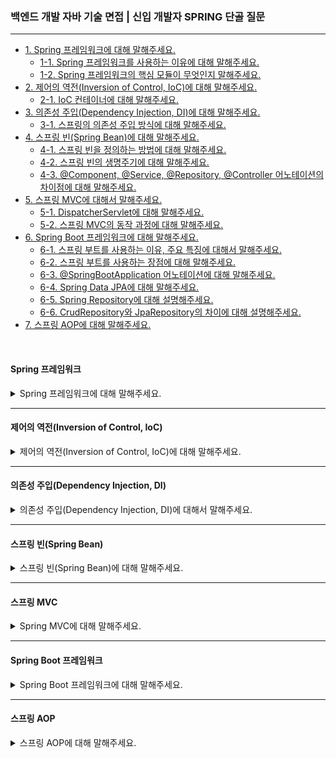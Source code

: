 ### 백엔드 개발 자바 기술 면접 | 신입 개발자 SPRING 단골 질문

---

- [1. Spring 프레임워크에 대해 말해주세요.](#spring-프레임워크)
    - [1-1. Spring 프레임워크를 사용하는 이유에 대해 말해주세요.]()
    - [1-2. Spring 프레임워크의 핵심 모듈이 무엇인지 말해주세요.]()
- [2. 제어의 역전(Inversion of Control, IoC)에 대해 말해주세요.](#제어의-역전inversion-of-control-ioc)
    - [2-1. IoC 컨테이너에 대해 말해주세요.]()
- [3. 의존성 주입(Dependency Injection, DI)에 대해 말해주세요.](#의존성-주입dependency-injection-di)
    - [3-1. 스프링의 의존성 주입 방식에 대해 말해주세요.]()
- [4. 스프링 빈(Spring Bean)에 대해 말해주세요.](#스프링-빈spring-bean)
    - [4-1. 스프링 빈을 정의하는 방법에 대해 말해주세요.]()
    - [4-2. 스프링 빈의 생명주기에 대해 말해주세요.]()
    - [4-3. @Component, @Service, @Repository, @Controller 어노테이션의 차이점에 대해 말해주세요.]()
- [5. 스프링 MVC에 대해서 말해주세요.](#스프링-mvc)
    - [5-1. DispatcherServlet에 대해 말해주세요.]()
    - [5-2. 스프링 MVC의 동작 과정에 대해 말해주세요.]()
- [6. Spring Boot 프레임워크에 대해 말해주세요.](#spring-boot-프레임워크)
    - [6-1. 스프링 부트를 사용하는 이유, 주요 특징에 대해서 말해주세요.]()
    - [6-2. 스프링 부트를 사용하는 장점에 대해 말해주세요.]()
    - [6-3. @SpringBootApplication 어노테이션에 대해 말해주세요.]()
    - [6-4. Spring Data JPA에 대해 말해주세요.]()
    - [6-5. Spring Repository에 대해 설명해주세요.]()
    - [6-6. CrudRepository와 JpaRepository의 차이에 대해 설명해주세요.]()
- [7. 스프링 AOP에 대해 말해주세요.](#스프링-aop)

<br>

#### Spring 프레임워크

<details>
<summary>Spring 프레임워크에 대해 말해주세요.</summary>

- **자바 기반의 엔터프라이즈 애플리케이션을 개발하기 위한 강력한 프레임워크**이다.
- IoC, DI, AOP 등 **다양한 기능을 제공**하여 개발자가 더 쉽게 유지보수 가능한 애플리케이션을 만들도록 돕는다.
    - 스프링은 특히 웹 애플리케이션, RESTful 서비스, 배치 처리 등 다양한 용도로 사용된다.

<details>
<summary>⁉️ Spring 프레임워크를 사용하는 이유에 대해 말해주세요.</summary>

- **IoC 및 DI**를 사용한 객체 관리의 수월함과 코드의 결합도가 감소한다.
- **모듈화 및 재사용성**으로 필요한 기능만 선택하여 사용할 수 있는 유연성이 있다.
- **AOP**를 사용하여 코드의 중복을 줄이고 가독성을 향상시킨다.
- 웹 애플리케이션 구축을 위해 **스프링 MVC 프레임워크**를 지원한다.
- Hibernate, JPA, EJB 등 다양한 기술과 쉽게 **통합**된다.

</details>

<br>

<details>
<summary>⁉️ Spring 프레임워크의 핵심 모듈이 무엇인지 말해주세요.</summary>

1. **Spring Core**: 제어의 역전(IoC)과 의존성 주입(DI) 기능을 제공한다.
2. **Spring AOP**: 관점 지향 프로그래밍을 제공한다.
3. **Spring ORM**: Hibernate, JPA 등 ORM 프레임워크와의 통합을 제공한다.
4. **Spring DAO**: 데이터베이스 상호작용을 간소화하는 JDBC 추상화 계층을 제공한다.
5. **Spring Context**: 스프링 애플리케이션에 대한 컨텍스트 정보를 제공한다.
6. **Spring Web**: 웹 지향 통합 기능을 제공한다.
7. **Spring MVC**: Model-View-Controller 아키텍처 및 구성 요소를 제공한다.

</details>

</details>

---

#### 제어의 역전(Inversion of Control, IoC)

<details>
<summary>제어의 역전(Inversion of Control, IoC)에 대해 말해주세요.</summary>

- 객체의 생성과 생명 주기를 외부에서 관리하는 원칙이다.
- 이에 개발자는 객체의 구현에 집중하고, IoC를 통해 객체의 관리와 의존성 주입을 외부에 맡긴다.

> 일반적으로 객체가 자신의 의존성을 스스로 생성하는 것과 반대되는 개념이다.

<details>
<summary>⁉️ IoC 컨테이너에 대해 말해주세요.</summary>

- IoC 원칙을 구현하는 스프링 프레임워크의 핵심 컴포넌트이다.
- 스프링 빈(Bean)의 생성, 의존성 주입, 생명 주기 관리 등을 담당한다.
- 스프링의 ApplicationContext와 BeanFactory가 대표적인 IoC 컨테이너이다.

> IoC 원칙을 실제로 구현하는 구체적인 시스템이나 도구이다. IoC를 적용하여 객체를 관리하는 역할을 한다.

</details>

</details>

---

#### 의존성 주입(Dependency Injection, DI)

<details>
<summary>의존성 주입(Dependency Injection, DI)에 대해서 말해주세요.</summary>

- 의존성 주입은 **객체 간의 의존성을 외부에서 주입해주는 기법**이다.
- 이를 통해 **느슨한 결합 코드를 작성**할 수 있으며, 테스트 용이성을 높일 수 있다.

<details>
<summary>⁉️ 스프링의 의존성 주입 방식에 대해 말해주세요.</summary>

- **생성자 주입(Constructor Injection)**: 의존성을 클래스의 생성자를 통해 주입하는 방식이다.
- **세터 주입(Setter Injection)**: 클래스의 세터 메서드를 통해 의존성을 주입하는 방식이다.
- **필드 주입(Field Injection)**: 클래스의 필드에 직접 의존성을 주입하는 방식이다.

> 생성자 주입 방식이 가장 권장되는 방법으로, 필수적인 의존성을 명시적으로 제공하며 불변성을 제공한다.

</details>

</details>

---

#### 스프링 빈(Spring Bean)

<details>
<summary>스프링 빈(Spring Bean)에 대해 말해주세요.</summary>

- 스프링 빈은 **IoC 컨테이너에 의해 인스턴스화되며, 생성 및 관리되는 객체**이다.
- 스프링 빈은 스프링 애플리케이션의 구성 요소이며, 스프링 설정 파일에 정의되거나 @Componet, @Service 등의 어노테이션으로 표시된다.

<details>
<summary>⁉️ 스프링 빈을 정의하는 방법에 대해 말해주세요.</summary>

- **스프링 빈 정의: XML 설정 방식**

```xml
<!-- 예시: 스프링 빈 설정
<beans xmlns="http://www.springframework.org/schema/beans"
       xmlns:xsi="http://www.w3.org/2001/XMLSchema-instance"
       xsi:schemaLocation="http://www.springframework.org/schema/beans 
       http://www.springframework.org/schema/beans/spring-beans.xsd">

  <bean id="myService" class="com.example.MyService"/>
</beans> 
-->
```

- **스프링 빈 정의: 자바 기반 설정 방식**

```java

@Configuration
public class AppConfig {

	@Bean
	public MyBean myBean() {
		return new MyBean();
	}
}
```

- **스프링 빈 정의: 자바 어노테이션 설정 방식**

```java

@Component
public class MyBean {
}
```

</details>

<br>

<details>
<summary>⁉️ 스프링 빈의 생명주기에 대해 말해주세요.</summary>

- **빈 생성(Instantiation)**: 스프링 IoC 컨테이너는 빈의 정의를 바탕으로 빈 객체를 생성한다. 이 단계에서 기본 생성자가 호출된다.
- **의존성 주입(Dependency Injection)**: 빈이 생성된 후, IoC 컨테이너는 해당 빈의 의존성을 주입한다. 이 과정은 생성자, 세터, 필드 주입 등의 방식으로 이루어질 수 있다.
- **초기화(Initialization)**: 빈이 의존성을 주입받은 후, 초기화 과정이 시작된다. @PostConstruct, init-method 속성
- **사용(Usage)**: 빈이 생성되고 초기화된 후, 애플리케이션에서 사용된다. 이 시점에서 빈은 의존성을 가지고 있으며, 필요한 작업을 수행한다.
- **소멸(Destruction)**: 애플리케이션이 종료되거나 빈이 더 이상 필요하지 않을 때, 빈의 소멸 과정이 시작된다. @PreDestroy, destroy-method 속성

> IoC 컨테이너는 스프링 빈의 생명 주기인 빈 생성 -> 의존성 주입 -> 초기화 -> 사용 -> 소멸 과정을 관리하여 빈의 생명 주기를 효율적으로 처리한다.

</details>

<br>

<details>
<summary>⁉️ @Component, @Service, @Repository, @Controller 어노테이션의 차이점에 대해 말해주세요.</summary>

- **@Componet**: 일반적인 스프링 빈을 정의할 때 사용한다. 특별한 역할이 없고, 특정한 목적에 맞지 않는 일반적인 컴포넌트를 나타낸다.
- **@Service**: 서비스 계층의 빈을 정의할 때 사용한다. 비즈니스 로직이 포함된 서비스 클래스를 나타내며, 주로 데이터 처리와 관련된 로직을 수행한다.
- **@Repository**: 데이터 접근 계층의 빈을 정의할 때 사용한다. 데이터베이스와의 상호작용을 처리하는 클래스에 사용된다.
- **@Controller**: 웹 애플리케이션의 컨트롤러를 정의할 때 사용한다. HTTP 요청을 처리하고, 사용자에게 응답을 반환하는 역할을 한다. 주로 MVC 패턴에서 사용된다.

</details>

</details>

---

#### 스프링 MVC

<details>
<summary>Spring MVC에 대해 말해주세요.</summary>

- 스프링 프레임워크의 웹 애플리케이션 개발을 위한 모듈로, MVC(Model-View-Controller) 디자인 패턴을 기반으로 한다.
- 애플리케이션의 비즈니스 로직, 사용자 인터페이스, 입력 처리 등을 분리하여 개발의 효율성과 유지보수성을 보여준다.

> 웹 애플리케이션을 구조적으로 개발할 수 있도록 도와주는 프레임워크로, 클라이언트 요청을 처리하고, 비즈니스 로직과 사용자 인터페이스를 효과적으로 분리한다.

<details>
<summary>⁉️ DispatcherServlet에 대해 말해주세요.</summary>

- 스프링 MVC의 핵심 구성 요소로, 클라이언트의 요청을 처리하는 **프론트 컨트롤러** 역할을 한다.
- 다양한 핸들러, 인터셉터, 뷰 리졸버 등을 설정할 수 있고, 스프링의 IoC 컨트롤러와 통합되어 의존성 주입을 통해 객체를 관리할 수 있다.

> 클라이언트 요청을 처리하는 핵심 컴포넌트로, 요청을 수신하고 적절한 컨트롤러로 전달하며, 최종적으로 클라이언트에게 응답을 반환하는 역할을 한다.

</details>

<details>
<summary>⁉️ 스프링 MVC의 동작 과정에 대해 말해주세요.</summary>

- 클라이언트 요청을 받고, 요청을 적절한 핸들러(컨트롤러)로 전달한다.
- 요청 URL에 따라 적절한 컨트롤러를 찾아 호출한다.
- 컨트롤러는 서비스 레이어를 호출하여 비즈니스 로직을 처리한다.
- 서비스로부터 받은 데이터를 모델에 담아 뷰로 전달한다.
- 뷰를 결정하고 렌더링을 지시한다.

> DispatcherServlet -> Handler Mapping -> Bussiness Logic -> Model -> ViewResolver

</details>

</details>

---

#### Spring Boot 프레임워크

<details>
<summary>Spring Boot 프레임워크에 대해 말해주세요.</summary>

- 스프링 프레임워크의 기존 개발 방식의 문제와 한계를 극복하기 위해 다양한 기능을 제공한다.
- 많은 모듈을 추가하면 설정이 복잡해지는데, 이를 해결하기 위해 스프링 부트가 탄생하게 되었다.

<br>

- 스프링 부트는 스프링 프레임워크 위에 구축된 프로젝트로, 제품 단계의 애플리케이션 개발을 간소화한다.
- 임베디드 서버, 보안, 메트릭스, 외부화된 설정과 같은 다양한 비기능을 제공하여 개발자가 최소한의 설정으로 애플리케이션을 빠르게 구축할 수 있도록 돕는다.

> 스프링 프레임워크의 복잡성을 줄이고, 빠르고 효율적인 애플리케이션 개발을 가능하게 하는 강력한 도구이다.

<details>
<summary>⁉️ 스프링 부트를 사용하는 이유, 주요 특징에 대해서 말해주세요.</summary>

- **자동 구성, AutoConfiguration**
  - 필요한 라이브러리와 설정을 자동으로 감지하여 복잡한 설정 과정을 최소화한다.

- **스타터 의존성, Starter Dependency**
  - 다양한 기능을 쉽게 추가할 수 있도록 미리 정의된 스타터 의존성을 제공한다.

- **단독 실행, Standalone**
  - 내장된 웹 서버 Tomcat, Jetty 등을 포함하여 독립적으로 실행하고, 별도의 서버 설치 없이 JAR 파일로 실행할 수 있다.

- **프로덕션 준비, Production Ready**
  - 모니터링, 메트릭스, 설정 관리 등 프로덕션 환경에 필요한 기능을 내장해서 운영 환경에 적합한 애플리케이션을 쉽게 만들 수 있다.

- **스프링의 모든 기능 사용**
  - 스프링 프레임워크의 모든 기능을 사용할 수 있으며, 기존 스프링 생태계를 그대로 활용할 수 있다.

</details>

<br>

<details>
<summary>⁉️ 스프링 부트를 사용하는 장점에 대해 말해주세요.</summary>

- **빠른 개발**: 복잡한 설정 없이 빠르게 애플리케이션을 구축할 수 있어 개발 생산성이 높아진다.
- **유연성**: 다양한 스타터와 설정 옵션을 통해 필요한 기능만 선택적으로 사용할 수 있다.
- **모듈화**: 각 기능을 모듈화하여 관리할 수 있어 유지보수가 용이하다.
- **커뮤니티와 지원**: 스프링 생태계와 풍부한 자료와 커뮤니티 지원을 받을 수 있다.

</details>

<br>

<details>
<summary>⁉️ @SpringBootApplication 어노테이션에 대해 말해주세요.</summary>

- 스프링 부트 애플리케이션을 설정하기 위한 핵심 어노테이션으로, 세 가지 어노테이션의 조합으로 이루어져 있다.


- **@SpringBootConfiguration**: 스프링 부트 애플리케이션의 설정을 정의한다.
  - @Configuration 어노테이션을 포함하여 스프링의 설정 클래스로 작동한다.

- **@EnableAutoConfiguration**: 스프링 부트의 자동 설정 기능을 활성화한다.
  - 클래스 경로에 있는 라이브러리와 설정에 따라 스프링 애플리케이션의 구성을 자동으로 설정한다.

- **@ComponetScan**: 현재 패키지와 그 하위 패키지에서 스프링의 컴포넌트를 자동으로 검색한다.
  - 이는 @Component, @Service, @Repository, @Controller와 같은 어노테이션이 붙은 클래스를 찾아 스프링의 Application Context에 등록한다.

> 스프링 부트 프레임워크를 사용하면 기본적으로 많이 사용하는 것들을 자동으로 설정하는 어노테이션을 제공한다.

</details>

<br>

<details>
<summary>⁉️ Spring Data JPA에 대해 설명해주세요.</summary>

- 스프링 프레임워크, 데이터 액세스 계층 개발을 간소화하는 Spring Data의 한 부분이다.
- JPA(Java Persistence API)와 함께 사용해 데이터베이스와의 상호작용을 간편하게 처리하도록 도와주는 모듈이다.
- CRUD(CREATE, READ, UPDATE, DELETE) 작업을 쉽게 수행하며, ORM을 통해 데이터베이스와 자바 객체 간 변환을 자동으로 처리 및 반복 코드를 줄여준다.

</details>

<br>

<details>
<summary>⁉️ Spring Repository에 대해 설명해주세요.</summary>

- **데이터베이스와의 상호작용을 간소화**하고, 코드의 가독성을 높이며, 유지보수를 용이하게 한다.
- Repository 인터페이스를 정의하면 **스프링이 자동으로 구현체를 생성**하여, 복잡한 DAO 클래스를 작성할 필요가 없다.
- 메서드 이름 기반 쿼리를 통해 **자동으로 SQL 쿼리를 생성**하여 개발자의 생산성을 높인다.
- @Transactional 어노테이션을 사용하여 여러 데이터베이스 작업을 원자적으로 처리할 수 있다.
- JPA 외에도 MongoDB, Redis 등 다양한 데이터베이스와 데이터 소스를 지원하여 유연한 데이터 접근이 가능하다.
- 데이터베이스 관련 예외를 DataAccessException으로 변환하여 예외 처리를 간소화한다.

```java
@Repository
public interface MemberRepository extends JpaRepository<Member, Long> {
    List<Member> findByLastName(String lastName);
}
```

> Spring Repository는 데이터베이스와 상호작용하기 위한 CRUD 작업 및 쿼리 메서드를 제공하며, 데이터 액세스 기술에 대한 추상화이다.

</details>

<br>

<details>
<summary>⁉️ CrudRepository와 JpaRepository의 차이에 대해 설명해주세요.</summary>

- CrudRepository: 기본적인 CRUD(CREATE, READ, UPDATE, DELETE) 작업을 위한 메서드를 제공하는 인터페이스로 JPA에 의존하지 않는다.
- JpaRepository: CrudRepository를 상속받아 기본 CRUD 메서드를 포함하며, JPA 기반 애플리케이션에서 데이터베이스와의 상호작용을 효율적으로 처리하기 위한 인터페이스이다.

> 단순 CRUD 작업이 필요할 경우 CrudRepository를 사용하고, JPA 기능을 활용한 복잡한 데이터 처리가 필요할 경우 JpaRepository를 사용하면 좋다.

</details>

</details>

---

#### 스프링 AOP

<details>
<summary>스프링 AOP에 대해 말해주세요.</summary>

- 관점 지향 프로그래밍을 지원하여 **공통 관심사를 모듈화하여** 코드의 재사용성과 유지보수성을 향상시킨다.
- 관점 지향 프로그래밍은 **핵심 관심사와 공통 관심사를 분리**하여 프로그래밍하는 기술이다.

<details>
<summary>⁉️ </summary>

- 

</details>

</details>
